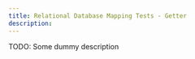 ```yaml
---
title: Relational Database Mapping Tests - Getter
description:
---
```


TODO: Some dummy description
